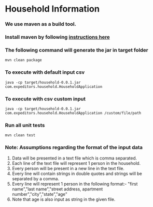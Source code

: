 # Household Information

### We use maven as a build tool.

### Install maven by following [instructions here](https://mkyong.com/maven/how-to-install-maven-in-windows/)

### The following command will generate the jar in target folder

`mvn clean package`

### To execute with default input csv

`java -cp target/household-0.0.1.jar com.expeditors.household.HouseholdApplication`

### To execute with csv custom input

`java -cp target/household-0.0.1.jar com.expeditors.household.HouseholdApplication /custom/file/path`

### Run all unit tests

`mvn clean test` 

### Note: Assumptions regarding the format of the input data

1. Data will be presented in a text file which is comma separated.
2. Each line of the text file will represent 1 person in the household.
3. Every person will be present in a new line in the text file.
4. Every line will contain strings in double quotes and strings will be separated by a comma.
5. Every line will represent 1 person in the following format:- 
   "first name","last name","street address, apartment number","city","state","age" 
6. Note that age is also input as string in the given file.
